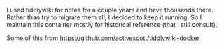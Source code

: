 I used tiddlywiki for notes for a couple years and have thousands there. Rather than try to migrate them all, I decided to keep it running. So I maintain this container mostly for historical reference (that I still consult).

Some of this from https://github.com/activescott/tiddlywiki-docker
